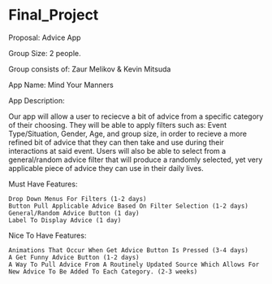 # Final_Project
Proposal: Advice App

Group Size: 2 people.

Group consists of: Zaur Melikov & Kevin Mitsuda

App Name: Mind Your Manners

App Description:
  
  Our app will allow a user to reciecve a bit of advice from a specific category of their choosing. They will be able to apply        filters such as: Event Type/Situation, Gender, Age, and group size, in order to recieve a more refined bit of advice that they can then take and use during their interactions at said event. Users will also be able to select from a general/random advice filter that will produce a randomly selected, yet very applicable piece of advice they can use in their daily lives.
  
  Must Have Features:
  
    Drop Down Menus For Filters (1-2 days)
    Button Pull Applicable Advice Based On Filter Selection (1-2 days)
    General/Random Advice Button (1 day)
    Label To Display Advice (1 day)
    
  Nice To Have Features:
  
    Animations That Occur When Get Advice Button Is Pressed (3-4 days)
    A Get Funny Advice Button (1-2 days)
    A Way To Pull Advice From A Routinely Updated Source Which Allows For New Advice To Be Added To Each Category. (2-3 weeks)
